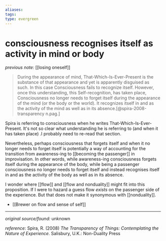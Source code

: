 ```yaml
---
aliases: 
tags: 
type: evergreen
---
```


# consciousness recognises itself as activity in mind or body

_previous note:_ [[losing oneself]]

> During the appearance of mind, That-Which-Is-Ever-Present is the substance of that appearance and yet is apparently disguised as such. In this case Consciousness fails to recognize itself. However, once this understanding, this Self-recognition, has taken place, Consciousness no longer needs to forget itself during the appearance of the mind (or the body or the world). It recognizes itself in and as the activity of the mind as well as in its absence.[@spira-2008-transparency n.pag.]

Spira is referring to consciousness when he writes That-Which-Is-Ever-Present. It's not so clear what understanding he is referring to (and when it has taken place) .I probably need to re-read that section. 

Nevertheless, perhaps consciousness that forgets itself and when it no longer needs to forget itself is potentially a way of accounting for the transition from awareness-ing to [[becoming the passenger]] in improvisation. In other words, while awareness-ing consciousness forgets itself during the appearance of the body, while being a passenger consciousness no longer needs to forget itself and instead recognises itself in and as the activity of the body as well as in its absence. 

I wonder where [[flow]] and [[flow and nonduality]] might fit into this proposition. If I were to hazard a guess flow _exists_ on the passenger side of the experience. But that does not make it synonymous with [[nonduality]].

- [[Brewer on flow and sense of self]]

---

_original source/found:_ unknown

_reference:_ Spira, R. (2008) _The Transparency of Things: Contemplating the Nature of Experience_. Salisbury, U.K.: Non-Duality Press



